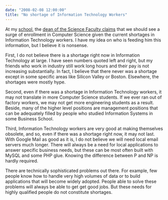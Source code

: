 ```yaml
---
date: "2008-02-08 12:00:00"
title: "No shortage of Information Technology Workers"
---
```




At my [school](http://www.uqam.ca/), the [dean of the Science Faculty claims](http://www.uqam.ca/entrevues/2008/e2008-019.htm) that we should see a surge of enrollment in Computer Science given the current shortages in Information Technology workers. I have my idea on who is feeding him this information, but I believe it is nonsense.

First, I do not believe there is a shortage right now in Information Technology at large. I have seen numbers quoted left and right, but my friends who work in industry still work long hours and their pay is not increasing substantially. In fact, I believe that there never was a shortage except in some specific areas like Silicon Valley or Boston. Elsewhere, the shortages were mostly hype. 

Second, even if there was a shortage in Information Technology workers, it may not translate in more Computer Science students. If we ever ran out of factory workers, we may not get more engineering students as a result. Beside, many of the higher level positions are management positions that can be adequately filled by people who studied Information Systems in some Business School. 

Third, Information Technology workers are very good at making themselves obsolete, and so, even if there was a shortage right now, it may not last. With Google Mail as good as it is, I do not believe we will need local email servers much longer. There will always be a need for local applications to answer specific business needs, but these can be most often built with MySQL and some PHP glue. Knowing the difference between P and NP is hardly required. 

There are technically sophisticated problems out there. For example, few people know how to handle very high volumes of data or to build applications that will become widely adopted. People able to solve these problems will always be able to get get good jobs. But these needs for highly qualified people do not constitute shortages. 

